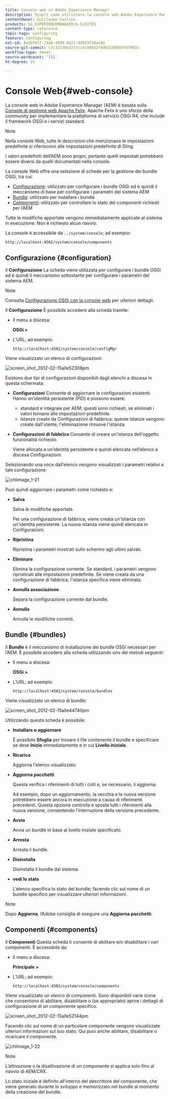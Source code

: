 ```yaml
---
title: Console web in Adobe Experience Manager
description: Scopri come utilizzare la console web Adobe Experience Manager (AEM).
contentOwner: Guillaume Carlino
products: SG_EXPERIENCEMANAGER/6.5/SITES
content-type: reference
topic-tags: configuring
feature: Configuring
exl-id: 9acbf61f-73a8-4998-9421-dd933f30ac8a
source-git-commit: c7c32130a3257c14c98b52f9db31d80587d7993a
workflow-type: tm+mt
source-wordcount: '711'
ht-degree: 2%

---
```


# Console Web{#web-console}

La console web in Adobe Experience Manager (AEM) è basata sulla [Console di gestione web Apache Felix](https://felix.apache.org/documentation/subprojects/apache-felix-web-console.html). Apache Felix è uno sforzo della community per implementare la piattaforma di servizio OSGi R4, che include il framework OSGi e i servizi standard.

>[!NOTE]
>
>Nella console Web, tutte le descrizioni che menzionano le impostazioni predefinite si riferiscono alle impostazioni predefinite di Sling.
>
>I valori predefiniti dell’AEM sono propri, pertanto quelli impostati potrebbero essere diversi da quelli documentati nella console.

La console Web offre una selezione di schede per la gestione dei bundle OSGi, tra cui:

* [Configurazione](#configuration): utilizzato per configurare i bundle OSGi ed è quindi il meccanismo di base per configurare i parametri del sistema AEM
* [Bundle](#bundles): utilizzato per installare i bundle
* [Componenti](#components): utilizzato per controllare lo stato dei componenti richiesti per l’AEM

Tutte le modifiche apportate vengono immediatamente applicate al sistema in esecuzione. Non è richiesto alcun riavvio.

La console è accessibile da `../system/console`; ad esempio:

`http://localhost:4502/system/console/components`

## Configurazione {#configuration}

Il **Configurazione** La scheda viene utilizzata per configurare i bundle OSGi ed è quindi il meccanismo sottostante per configurare i parametri del sistema AEM.

>[!NOTE]
>
>Consulta [Configurazione OSGi con la console web](/help/sites-deploying/configuring-osgi.md) per ulteriori dettagli.

Il **Configurazione** È possibile accedere alla scheda tramite:

* Il menu a discesa:

  **OSGi >**

* L’URL; ad esempio:

  `http://localhost:4502/system/console/configMgr`

Viene visualizzato un elenco di configurazioni:

![screen_shot_2012-02-15alle52308pm](assets/screen_shot_2012-02-15at52308pm.png)

Esistono due tipi di configurazioni disponibili dagli elenchi a discesa in questa schermata:

* **Configurazioni**
Consente di aggiornare le configurazioni esistenti. Hanno un’identità persistente (PID) e possono essere:

   * standard e integrale per AEM; questi sono richiesti, se eliminati i valori tornano alle impostazioni predefinite.
   * istanze create da Configurazioni di fabbrica; queste istanze vengono create dall&#39;utente; l&#39;eliminazione rimuove l&#39;istanza.

* **Configurazioni di fabbrica**
Consente di creare un&#39;istanza dell&#39;oggetto funzionalità richiesto.

  Viene allocata a un’identità persistente e quindi elencata nell’elenco a discesa Configurazioni.

Selezionando una voce dall’elenco vengono visualizzati i parametri relativi a tale configurazione:

![chlimage_1-21](assets/chlimage_1-21a.png)

Puoi quindi aggiornare i parametri come richiesto e:

* **Salva**

  Salva le modifiche apportate.

  Per una configurazione di fabbrica, viene creata un&#39;istanza con un&#39;identità persistente. La nuova istanza viene quindi elencata in Configurazioni.

* **Ripristina**

  Ripristina i parametri mostrati sullo schermo agli ultimi salvati.

* **Eliminare**

  Elimina la configurazione corrente. Se standard, i parametri vengono ripristinati alle impostazioni predefinite. Se viene creata da una configurazione di fabbrica, l&#39;istanza specifica viene eliminata.

* **Annulla associazione**

  Separa la configurazione corrente dal bundle.

* **Annulla**

  Annulla le modifiche correnti.

## Bundle {#bundles}

Il **Bundle** è il meccanismo di installazione dei bundle OSGi necessari per l’AEM. È possibile accedere alla scheda utilizzando uno dei metodi seguenti:

* Il menu a discesa:

  **OSGi >**

* L’URL; ad esempio:

  `http://localhost:4502/system/console/bundles`

Viene visualizzato un elenco di bundle:

![screen_shot_2012-02-15alle44740pm](assets/screen_shot_2012-02-15at44740pm.png)

Utilizzando questa scheda è possibile:

* **Installare o aggiornare**

  È possibile **Sfoglia** per trovare il file contenente il bundle e specificare se deve **Inizio** immediatamente e in cui **Livello iniziale**.

* **Ricarica**

  Aggiorna l&#39;elenco visualizzato.

* **Aggiorna pacchetti**

  Questa verifica i riferimenti di tutti i colli e, se necessario, li aggiorna.

  Ad esempio, dopo un aggiornamento, la vecchia e la nuova versione potrebbero essere ancora in esecuzione a causa di riferimenti precedenti. Questa opzione controlla e sposta tutti i riferimenti alla nuova versione, consentendo l’interruzione della versione precedente.

* **Avvia**

  Avvia un bundle in base al livello iniziale specificato.

* **Arresta**

  Arresta il bundle.

* **Disinstalla**

  Disinstalla il bundle dal sistema.

* **vedi lo stato**

  L’elenco specifica lo stato del bundle; facendo clic sul nome di un bundle specifico per visualizzare ulteriori informazioni.

>[!NOTE]
>
>Dopo **Aggiorna**, l’Adobe consiglia di eseguire una **Aggiorna pacchetti**.

## Componenti {#components}

Il **Componenti** Questa scheda ti consente di abilitare e/o disabilitare i vari componenti. È accessibile da:

* Il menu a discesa:

  **Principale >**

* L’URL; ad esempio:

  `http://localhost:4502/system/console/components`

Viene visualizzato un elenco di componenti. Sono disponibili varie icone che consentono di abilitare, disabilitare o (se appropriato) aprire i dettagli di configurazione di un componente specifico.

![screen_shot_2012-02-15alle52144pm](assets/screen_shot_2012-02-15at52144pm.png)

Facendo clic sul nome di un particolare componente vengono visualizzate ulteriori informazioni sul suo stato. Qui puoi anche abilitare, disabilitare o ricaricare il componente.

![chlimage_1-22](assets/chlimage_1-22a.png)

>[!NOTE]
>
>L’attivazione o la disattivazione di un componente si applica solo fino al riavvio di AEM/CRX.
>
>Lo stato iniziale è definito all’interno del descrittore del componente, che viene generato durante lo sviluppo e memorizzato nel bundle al momento della creazione del bundle.
